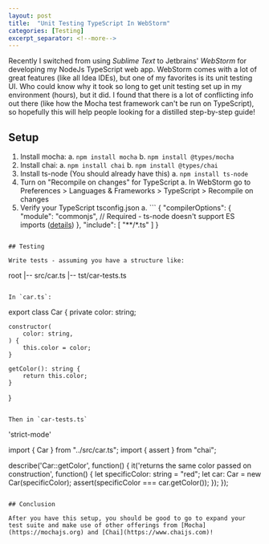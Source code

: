 ```yaml
---
layout: post
title:  "Unit Testing TypeScript In WebStorm"
categories: [Testing]
excerpt_separator: <!--more-->
---
```


Recently I switched from using *Sublime Text* to Jetbrains' *WebStorm* for developing my NodeJs TypeScript web app. WebStorm comes with a lot of great features (like all Idea IDEs), but one of my favorites is its unit testing UI. Who could know why it took so long to get unit testing set up in my environment (hours), but it did. I found that there is a lot of conflicting info out there (like how the Mocha test framework can't be run on TypeScript), so hopefully this will help people looking for a distilled step-by-step guide!

## Setup

1. Install mocha:
  a. `npm install mocha`
  b. `npm install @types/mocha`
2. Install chai:
  a. `npm install chai`
  b. `npm install @types/chai`
3. Install ts-node (You should already have this)
  a. `npm install ts-node`
4. Turn on "Recompile on changes" for TypeScript
  a. In WebStorm go to Preferences > Languages & Frameworks > TypeScript > Recompile on changes
4. Verify your TypeScript tsconfig.json
  a. ```
  {
    "compilerOptions": {
        "module": "commonjs", // Required - ts-node doesn't support ES imports ([details](https://github.com/mochajs/mocha-examples/tree/master/packages/typescript))
    },
    "include": [
      "**/*.ts"
    ]
  }
  ```

## Testing

Write tests - assuming you have a structure like:
```
root
|-- src/car.ts
|-- tst/car-tests.ts
```

In `car.ts`:
```
export class Car {
    private color: string;

    constructor(
        color: string,
    ) {
        this.color = color;
    }

    getColor(): string {
    	return this.color;
    }
}
```

Then in `car-tests.ts`
```
'strict-mode'

import { Car } from "../src/car.ts";
import { assert } from "chai";

describe('Car::getColor', function() {
    it('returns the same color passed on construction', function() {
    	let specificColor: string = "red";
    	let car: Car = new Car(specificColor);
        assert(specificColor === car.getColor());
    });
});
```

## Conclusion

After you have this setup, you should be good to go to expand your test suite and make use of other offerings from [Mocha](https://mochajs.org) and [Chai](https://www.chaijs.com)!